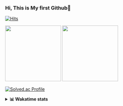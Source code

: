 ### Hi, This is My first Github👋
[![Hits](https://hits.seeyoufarm.com/api/count/incr/badge.svg?url=https%3A%2F%2Fgithub.com%2FJonghyun-Park1027&count_bg=%2379C83D&title_bg=%23555555&icon=&icon_color=%23E7E7E7&title=hits&edge_flat=false)](https://hits.seeyoufarm.com)
<br>


<p>
  <img height="180em" src="https://github-readme-stats-eight-rho-29.vercel.app/api?username=Jonghyun-Park1027&show_icons=true&include_all_commits=true&bg_color=30,e96443,904e95&title_color=fff&text_color=fff">
  <img height="180em" src="https://github-readme-stats-eight-rho-29.vercel.app/api/top-langs/?username=Jonghyun-Park1027&layout=compact&bg_color=30,e96443,904e95&title_color=fff&text_color=fff">


[![Solved.ac Profile](http://mazassumnida.wtf/api/v2/generate_badge?boj=ppjjhh1027)](https://solved.ac/ppjjhh1027/)

</p>
<details>
<summary><b>📊 Wakatime stats</b><br></summary>
<div>
<hr/>



<!--START_SECTION:waka-->
![Code Time](http://img.shields.io/badge/Code%20Time-619%20hrs%2033%20mins-blue)

![Profile Views](http://img.shields.io/badge/Profile%20Views-0-blue)

**🐱 My GitHub Data** 

> 📦 67.5 kB Used in GitHub's Storage 
 > 
> 🏆 177 Contributions in the Year 2023
 > 
> 🚫 Not Opted to Hire
 > 
> 📜 7 Public Repositories 
 > 
> 🔑 1 Private Repositories 
 > 
**I'm an Early 🐤** 

```text
🌞 Morning                39 commits          █████░░░░░░░░░░░░░░░░░░░░   19.60 % 
🌆 Daytime                118 commits         ███████████████░░░░░░░░░░   59.30 % 
🌃 Evening                38 commits          █████░░░░░░░░░░░░░░░░░░░░   19.10 % 
🌙 Night                  4 commits           █░░░░░░░░░░░░░░░░░░░░░░░░   02.01 % 
```
📅 **I'm Most Productive on Friday** 

```text
Monday                   34 commits          ████░░░░░░░░░░░░░░░░░░░░░   17.09 % 
Tuesday                  21 commits          ███░░░░░░░░░░░░░░░░░░░░░░   10.55 % 
Wednesday                9 commits           █░░░░░░░░░░░░░░░░░░░░░░░░   04.52 % 
Thursday                 20 commits          ███░░░░░░░░░░░░░░░░░░░░░░   10.05 % 
Friday                   57 commits          ███████░░░░░░░░░░░░░░░░░░   28.64 % 
Saturday                 18 commits          ██░░░░░░░░░░░░░░░░░░░░░░░   09.05 % 
Sunday                   40 commits          █████░░░░░░░░░░░░░░░░░░░░   20.10 % 
```


📊 **This Week I Spent My Time On** 

```text
🕑︎ Time Zone: Asia/Seoul

💬 Programming Languages: 
Python                   13 hrs 47 mins      ███████████████████░░░░░░   76.18 % 
Jupyter                  3 hrs 46 mins       █████░░░░░░░░░░░░░░░░░░░░   20.83 % 
Markdown                 32 mins             █░░░░░░░░░░░░░░░░░░░░░░░░   02.99 % 

🔥 Editors: 
VS Code                  14 hrs 19 mins      ████████████████████░░░░░   79.17 % 
PyCharm                  3 hrs 46 mins       █████░░░░░░░░░░░░░░░░░░░░   20.83 % 

🐱‍💻 Projects: 
Codingtest               14 hrs 19 mins      ████████████████████░░░░░   79.17 % 
전력수요 예측 논문               1 hr 51 mins        ███░░░░░░░░░░░░░░░░░░░░░░   10.24 % 
competition_23_7_10(end) 1 hr 50 mins        ███░░░░░░░░░░░░░░░░░░░░░░   10.13 % 
Unknown Project          5 mins              ░░░░░░░░░░░░░░░░░░░░░░░░░   00.47 % 

💻 Operating System: 
Windows                  18 hrs 6 mins       █████████████████████████   100.00 % 
```

**I Mostly Code in Jupyter Notebook** 

```text
Jupyter Notebook         6 repos             █████████████████████░░░░   85.71 % 
C++                      1 repo              ████░░░░░░░░░░░░░░░░░░░░░   14.29 % 
```




 Last Updated on 08/11/2023 18:34:43 UTC
<!--END_SECTION:waka-->
</details>



